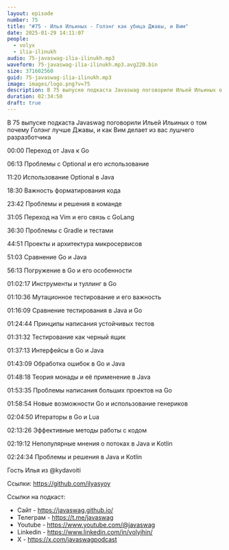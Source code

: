 ```yaml
---
layout: episode
number: 75
title: "#75 - Илья Ильиных - Голэнг как убица Джавы, и Вим"
date: 2025-01-29 14:11:07
people:
  - volyx
  - ilia-ilinukh
audio: 75-javaswag-ilia-ilinukh.mp3
waveform: 75-javaswag-ilia-ilinukh.mp3.avg220.bin
size: 371602560
guid: 75-javaswag-ilia-ilinukh.mp3
image: images/logo.png?v=75
description: В 75 выпуске подкаста Javaswag поговорили Ильей Ильиных о том почему Голэнг лучше Джавы, и как Вим делает из вас лушчего разразботчика
duration: 02:34:50
draft: true
---
```


В 75 выпуске подкаста Javaswag поговорили Ильей Ильиных о том почему Голэнг лучше Джавы, и как Вим делает из вас лушчего разразботчика

00:00 Переход от Java к Go

06:13 Проблемы с Optional и его использование

11:20 Использование Optional в Java

18:30 Важность форматирования кода

23:42 Проблемы и решения в команде

31:05 Переход на Vim и его связь с GoLang

36:30 Проблемы с Gradle и тестами

44:51 Проекты и архитектура микросервисов

51:03 Сравнение Go и Java

56:13 Погружение в Go и его особенности

01:02:17 Инструменты и туллинг в Go

01:10:36 Мутационное тестирование и его важность

01:16:09 Сравнение тестирования в Java и Go

01:24:44 Принципы написания устойчивых тестов

01:31:32 Тестирование как черный ящик

01:37:13 Интерфейсы в Go и Java

01:43:09 Обработка ошибок в Go и Java

01:48:18 Теория монады и её применение в Java

01:53:35 Проблемы написания больших проектов на Go

01:58:54 Новые возможности Go и использование генериков

02:04:50 Итераторы в Go и Lua

02:13:26 Эффективные методы работы с кодом

02:19:12 Непопулярные мнения о потоках в Java и Kotlin

02:24:34 Проблемы и решения в Java и Kotlin


Гость Илья из @kydavoiti

Ссылки: https://github.com/ilyasyoy

Ссылки на подкаст:

* Сайт -  https://javaswag.github.io/
* Телеграм - https://t.me/javaswag
* Youtube - https://www.youtube.com/@javaswag
* Linkedin - https://www.linkedin.com/in/volyihin/
* X - https://x.com/javaswagpodcast
